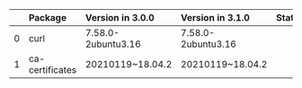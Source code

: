 <!-- markdown-link-check-disable -->

|    | Package         | Version in 3.0.0   | Version in 3.1.0   | Status   |
|---:|:----------------|:-------------------|:-------------------|:---------|
|  0 | curl            | 7.58.0-2ubuntu3.16 | 7.58.0-2ubuntu3.16 |          |
|  1 | ca-certificates | 20210119~18.04.2   | 20210119~18.04.2   |          |